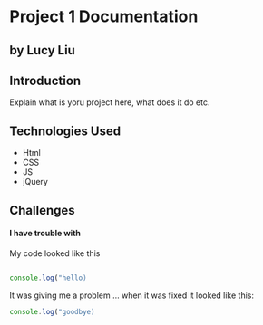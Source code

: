 # Project 1 Documentation 
## by Lucy Liu

## Introduction

Explain  what is yoru project here, what does it do etc.

## Technologies Used
- Html
- CSS
- JS
- jQuery 

## Challenges
#### I have trouble with

My code looked like this 

```js

console.log("hello)
```

It was giving me a problem ... when it was fixed it looked like this: 

```js
console.log("goodbye)
```
